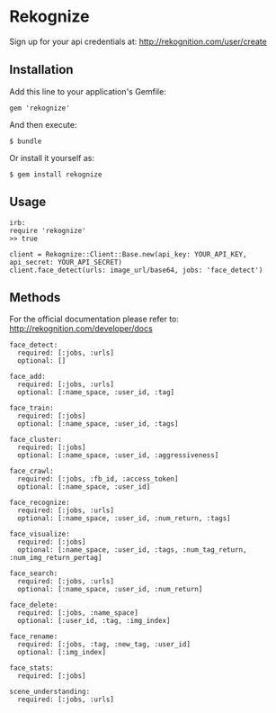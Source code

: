 # Rekognize

Sign up for your api credentials at: http://rekognition.com/user/create

## Installation

Add this line to your application's Gemfile:

    gem 'rekognize'

And then execute:

    $ bundle

Or install it yourself as:

    $ gem install rekognize

## Usage

    irb:
    require 'rekognize'
    >> true

    client = Rekognize::Client::Base.new(api_key: YOUR_API_KEY, api_secret: YOUR_API_SECRET)
    client.face_detect(urls: image_url/base64, jobs: 'face_detect')

## Methods
For the official documentation please refer to: http://rekognition.com/developer/docs

    face_detect:
      required: [:jobs, :urls]
      optional: []
    
    face_add:
      required: [:jobs, :urls]
      optional: [:name_space, :user_id, :tag]

    face_train:
      required: [:jobs]
      optional: [:name_space, :user_id, :tags]

    face_cluster:
      required: [:jobs]
      optional: [:name_space, :user_id, :aggressiveness]
    
    face_crawl:
      required: [:jobs, :fb_id, :access_token]
      optional: [:name_space, :user_id]

    face_recognize:
      required: [:jobs, :urls]
      optional: [:name_space, :user_id, :num_return, :tags]

    face_visualize:
      required: [:jobs]
      optional: [:name_space, :user_id, :tags, :num_tag_return, :num_img_return_pertag]
    
    face_search:
      required: [:jobs, :urls]
      optional: [:name_space, :user_id, :num_return]

    face_delete:
      required: [:jobs, :name_space]
      optional: [:user_id, :tag, :img_index]

    face_rename:
      required: [:jobs, :tag, :new_tag, :user_id]
      optional: [:img_index]

    face_stats:
      required: [:jobs]

    scene_understanding:
      required: [:jobs, :urls]
